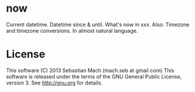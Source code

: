 now
===

Current datetime. Datetime since &amp; until. What's now in xxx. Also: Timezone and timezone conversions. In almost natural language.



License
=======

This software (C) 2013 Sebastian Mach (mach.seb at gmail com) 
This software is released under the terms of the GNU General Public License, version 3. See http://gnu.org for details.
